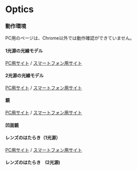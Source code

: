 # Optics
### 動作環境
PC用のページは、Chrome以外では動作確認ができていません。

#### 1光源の光線モデル
[PC用サイト](https://phys-ken.github.io/Optics/tutorial2_1slit.html) /
[スマートフォン用サイト](https://phys-ken.github.io/Optics/tutorial2_1slit-phone.html)

#### 2光源の光線モデル
[PC用サイト](https://phys-ken.github.io/Optics/tutorial2_2lights.html) /
[スマートフォン用サイト](https://phys-ken.github.io/Optics/tutorial2_2lights-phone.html)

#### 鏡
[PC用サイト](https://phys-ken.github.io/Optics/mirror.html) /
[スマートフォン用サイト](https://phys-ken.github.io/Optics/mirror-phone.html)

#### 凹面鏡

#### レンズのはたらき（1光源）
[PC用サイト](https://phys-ken.github.io/Optics/Lens.html) /
[スマートフォン用サイト](https://phys-ken.github.io/Optics/Lens-phone.html)

#### レンズのはたらき　(2光源)